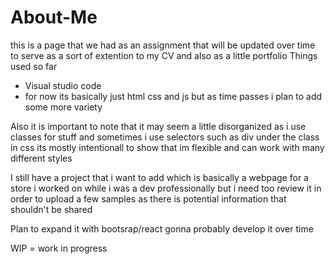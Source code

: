 # About-Me
this is a page that we had as an assignment that will be updated over time to serve as a sort of extention to my CV and also as a little portfolio
Things used so far
- Visual studio code
- for now its basically just html css and js but as time passes i plan to add some more variety

Also it is important to note that it may seem a little disorganized as i use classes for stuff and sometimes i use selectors such as div under the class in css its mostly intentionall to show that im flexible and can work with many different styles 

I still have a project that i want to add which is basically a webpage for a store i worked on while i was a dev professionally but i need too review it in order to upload a few samples as there is potential information that shouldn't be shared

Plan to expand it with bootsrap/react gonna probably develop it over time

WIP = work in progress

